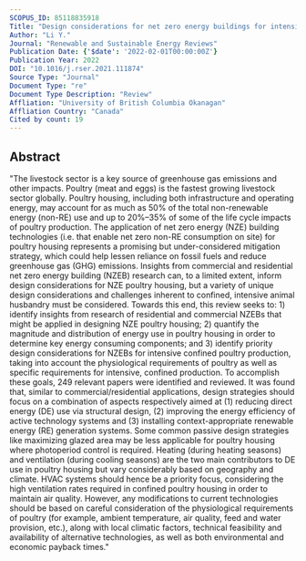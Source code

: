 ```yaml
---
SCOPUS_ID: 85118835918
Title: "Design considerations for net zero energy buildings for intensive, confined poultry production: A review of current insights, knowledge gaps, and future directions"
Author: "Li Y."
Journal: "Renewable and Sustainable Energy Reviews"
Publication Date: {'$date': '2022-02-01T00:00:00Z'}
Publication Year: 2022
DOI: "10.1016/j.rser.2021.111874"
Source Type: "Journal"
Document Type: "re"
Document Type Description: "Review"
Affliation: "University of British Columbia Okanagan"
Affliation Country: "Canada"
Cited by count: 19
---
```


## Abstract
"The livestock sector is a key source of greenhouse gas emissions and other impacts. Poultry (meat and eggs) is the fastest growing livestock sector globally. Poultry housing, including both infrastructure and operating energy, may account for as much as 50% of the total non-renewable energy (non-RE) use and up to 20%–35% of some of the life cycle impacts of poultry production. The application of net zero energy (NZE) building technologies (i.e. that enable net zero non-RE consumption on site) for poultry housing represents a promising but under-considered mitigation strategy, which could help lessen reliance on fossil fuels and reduce greenhouse gas (GHG) emissions. Insights from commercial and residential net zero energy building (NZEB) research can, to a limited extent, inform design considerations for NZE poultry housing, but a variety of unique design considerations and challenges inherent to confined, intensive animal husbandry must be considered. Towards this end, this review seeks to: 1) identify insights from research of residential and commercial NZEBs that might be applied in designing NZE poultry housing; 2) quantify the magnitude and distribution of energy use in poultry housing in order to determine key energy consuming components; and 3) identify priority design considerations for NZEBs for intensive confined poultry production, taking into account the physiological requirements of poultry as well as specific requirements for intensive, confined production. To accomplish these goals, 249 relevant papers were identified and reviewed. It was found that, similar to commercial/residential applications, design strategies should focus on a combination of aspects respectively aimed at (1) reducing direct energy (DE) use via structural design, (2) improving the energy efficiency of active technology systems and (3) installing context-appropriate renewable energy (RE) generation systems. Some common passive design strategies like maximizing glazed area may be less applicable for poultry housing where photoperiod control is required. Heating (during heating seasons) and ventilation (during cooling seasons) are the two main contributors to DE use in poultry housing but vary considerably based on geography and climate. HVAC systems should hence be a priority focus, considering the high ventilation rates required in confined poultry housing in order to maintain air quality. However, any modifications to current technologies should be based on careful consideration of the physiological requirements of poultry (for example, ambient temperature, air quality, feed and water provision, etc.), along with local climatic factors, technical feasibility and availability of alternative technologies, as well as both environmental and economic payback times."
